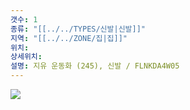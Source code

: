 ```yaml
---
갯수: 1
종류: "[[../../TYPES/신발|신발]]"
지역: "[[../../ZONE/집|집]]"
위치: 
상세위치: 
설명: 지유 운동화 (245), 신발 / FLNKDA4W05
---
```

![](http://192.168.50.22/images/240427_IMG_0280.jpg)
